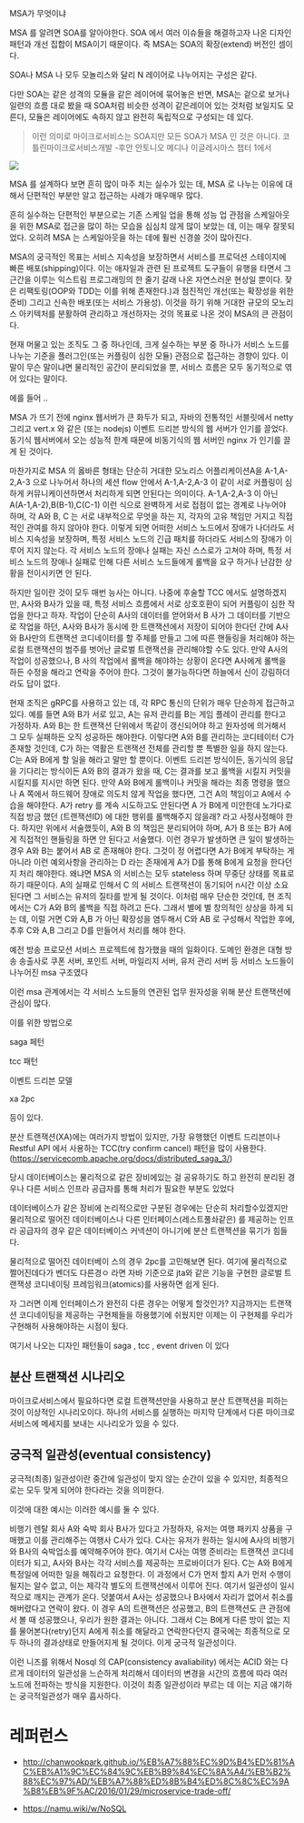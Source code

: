 MSA가 무엇이냐

MSA 를 알려면 SOA를 알아야한다. SOA 에서 여러 이슈들을 해결하고자 나온 디자인 패턴과 개선 집합이 MSA이기 때문이다. 즉 MSA는 SOA의 확장(extend) 버전인 셈이다.

SOA나 MSA 나 모두 모놀리스와 달리 N 레이어로 나누어지는 구성은 같다.

다만 SOA는 같은 성격의 모듈을 같은 레이어에 묶어놓은 반면, MSA는 겉으로 보거나 일련의 흐름 대로 봤을 때 SOA처럼 비슷한 성격이 같은레이어 있는 것처럼 보일지도 모른다, 모듈은 레이어에도 속하지 않고 완전히 독립적으로 구성되는 데 있다.

> 이런 의미로 마이크로서비스는 SOA지만 모든 SOA가 MSA 인 것은 아니다.
> 코틀린마이크로서비스개발 -후안 안토니오 메디나 이글레시아스 챕터 1에서


<img src='https://blog.kakaocdn.net/dn/wWafH/btqFaUVjWLh/hjHujUUMVz4YYrLFfPJR11/img.jpg'>



MSA 를 설계하다 보면 흔히 많이 마주 치는 실수가 있는 데, MSA 로 나누는 이유에 대해서 단편적인 부분만 알고 접근하는 사례가 매우매우 많다.

흔히 실수하는 단편적인 부분으로는 기존 스케일 업을 통해 성능 업 관점을 스케일아웃을 위한 MSA로 접근을 많이 하는 모습을 심심치 않게 많이 보았는 데, 이는 매우 잘못되었다. 오히려 MSA 는 스케일아웃을 하는 데에 훨씬 신경쓸 것이 많아진다. 

MSA의 궁극적인 목표는 서비스 지속성을 보장하면서 서비스를 프로덕션 스테이지에 빠른 배포(shipping)이다. 이는 애자일과 관련 된 프로젝트 도구들이 유행을 타면서 그 근간을 이루는 익스트림 프로그래밍의 한 줄기 갈래 나온 자연스러운 현상일 뿐이다. 잦은 리팩토링(OOP와 TDD는 이를 위해 존재한다.)과 점진적인 개선(또는 확장성을 위한 준비) 그리고 신속한 배포(또는 서비스 가용성). 이것을 하기 위해 거대한 규모의 모노리스 아키텍처를 분활하여 관리하고 개선하자는 것의 목표로 나온 것이 MSA의 큰 관점이다.

현재 머물고 있는 조직도 그 중 하나인데, 크게 실수하는 부분 중 하나가 서비스 노드를 나누는 기준을 플러그인(또는 커플링이 심한 모듈) 관점으로 접근하는 경향이 있다. 이 말이 무슨 말이냐면 물리적인 공간이 분리되었을 뿐, 서비스 흐름은 모두 동기적으로 엮어 있다는 말이다. 

에를 들어 ..

MSA 가 뜨기 전에 nginx 웹서버가 큰 화두가 되고, 자바의 전통적인 서블릿에서 netty 그리고 vert.x 와 같은 (또는 nodejs) 이벤트 드리븐 방식의 웹 서버가 인기를 끌었다. 동기식 웹서버에서 오는 성능적 한계 때문에 비동기식의 웹 서버인 nginx 가 인기를 끌게 된 것이다.

마찬가지로 MSA 의 옳바른 형태는 단순히 거대한 모노리스 어플리케이션A을  A-1,A-2,A-3 으로 나누어서 하나의 세션 flow 안에서 A-1,A-2,A-3 이 같이 서로 커플링이 심하게 커뮤니케이션하면서 처리하게 되면 안된다는 의미이다. A-1,A-2,A-3 이 아닌 A(A-1,A-2),B(B-1),C(C-1) 이런 식으로 완벽하게 서로 접점이 없는 경계로 나누어야 하며, 각 A와 B, C 는 서로 내부적으로 무엇을 하는 지, 각자의 고유 책임만 거지고 직접적인 관여를 하지 않아야 한다. 이렇게 되면 어떠한 서비스 노드에서 장애가 나더라도 서비스 지속성을 보장하며, 특정 서비스 노드의 긴급 패치를 하더라도 서비스의 장애가 이루어 지지 않는다. 각 서비스 노드의 장애나 실패는 자신 스스로가 고쳐야 하며, 특정 서비스 노드의 장애나 실패로 인해 다른 서비스 노드들에게 롤백을 요구 하거나 난감한 상황을 전이시키면 안 된다.

하지만 일이란 것이 모두 매번 능사는 아니다. 나중에 후술할 TCC 에서도 설명하겠지만, A사와 B사가 있을 때, 특정 서비스 흐름에서 서로 상호호환이 되어 커플링이 심한 작업을 한다고 하자. 작업이 단순히 A사의 데이터를 얻어와서 B 사가 그 데이터를 기반으로 작업을 하던, A사와 B사가 동시에 한 트랜잭션에서 저장이 되어야 한다던 간에 A사와 B사만의 트랜잭션 코디네이터를 할 주체를 만들고 그에 따른 핸들링을 처리해야 하는 로컬 트랜잭션의 범주를 벗어난 글로벌 트랜잭션을 관리해야할 수도 있다. 만약 A사의 작업이 성공했으나, B 사의 작업에서 롤백을 해야하는 상황이 온다면 A사에게 롤백을 하든 수정을 해라고 연락을 주어야 한다. 그것이 불가능하다면 하늘에서 신이 강림하더라도 답이 없다. 

현재 조직은 gRPC를 사용하고 있는 데, 각 RPC 통신의 단위가 매우 단순하게 접근하고 있다. 예를 들면 A와 B가 서로 있고, A는 유저 관리를 B는 게임 플레이 관리를 한다고 가정하자. A와 B는 한 트랜잭션 단위에서 똑같이 갱신되어야 하고 원자성에 의거해서 그 모두 실패하든 오직 성공하든 해야한다. 이렇다면 A와 B를 관리하는 코디테이터 C가 존재할 것인데, C가 하는 역활은 트랜잭션 전체를 관리할 뿐 특별한 일을 하지 않는다. C는 A와 B에게 할 일을 해라고 말만 할 뿐이다. 이벤트 드리븐 방식이든, 동기식의 응답을 기다리는 방식이든 A와 B의 결과가 왔을 때, C는 결과를 보고 롤백을 시킬지 커밋을 시킬지를 지시만 하면 된다. 만약 A와 B에게 롤백이나 커밋을 해라는 최종 명령을 했으나 A 쪽에서 하드웨어 장애로 의도치 않게 작업을 했다면, 그건 A의 책임이고 A에서 수습을 해야한다. A가 retry 를 계속 시도하고도 안된다면 A 가 B에게 미안한데 노가다로 직접 방금 했던 (트랜잭션ID) 에 대한 행위를 롤백해주지 않을래? 라고 사정사정해야 한다. 하지만 위에서 서술했듯이, A와 B 의 책임은 분리되어야 하며, A가 B 또는 B가 A에게 직접적인 핸들링을 하면 안 된다고 서술했다. 이런 경우가 발생하면 큰 일이 발생하는 경우 A와 B는 붙어서 AB 로 존재해야 한다. 그것이 정 어렵다면 A가 B에게 부탁하는 게 아니라 이런 예외사항을 관리하는 D 라는 존재에게 A가 D를 통해 B에게 요청을 한다던지 처리 해야한다. 왜냐면 MSA 의 서비스는 모두 stateless 하며 무중단 상태를 목표로 하기 때문이다. A의 실패로 인해서 C 의 서비스 트랜잭션이 동기되어 n시간 이상 소요된다면 그 서비스는 유저의 질타를 받게 될 것이다. 이처럼 매우 단순한 것인데, 현 조직에서는 C가 A와 B의 롤백을 직접 하려고 든다. 그래서 별에 별 창의적인 상상을 하게 되는 데, 이럴 거면 C와 A,B 가 아닌 확장성을 염두해서 C와 AB 로 구성해서 작업한 후에, 추후 C와 A,B 그리고 D를 만들어서 처리를 해야 한다.


예전 방송 프로모션 서비스 프로젝트에 참가했을 때의 일화이다.
도메인 환경은 대형 방송 송출사로 쿠폰 서버, 포인트 서버, 마일리지 서버, 유저 관리 서버 등
서비스 노드들이 나누어진 msa 구조였다

이런 msa 관계에서는 각 서비스 노드들의 연관된 업무 원자성을 위해 분산 트랜잭션에 관심이 많다.

이를 위한 방법으로

saga 페턴

tcc 패턴

이벤트 드리븐 모델

xa 2pc

등이 있다.

분산 트랜잭션(XA)에는 여러가지 방법이 있지만, 가장 유행했던 이벤트 드리븐이나 Restful API 에서 사용하는 TCC(try confirm cancel) 패턴을 많이 사용한다. (https://servicecomb.apache.org/docs/distributed_saga_3/)

당시 데이터베이스는 물리적으로 같은 장비에있는 걸 공유하기도 하고 완전히 분리된 경우나 다른 서비스 인프라 공급자를 통해 처리가 필요한 부분도 있었다

데이터베이스가 같은 장비에 논리적으로만 구분된 경우에는 단순히 처리할수있겠지만
물리적으로 떨어진 데이터베이스나 다른 인터페이스(레스트풀솨같은) 를 제공하는 인프라 공급자의 경우
같은 데이터베이스 커넥션이 아니기에 분산 트랜잭션을 묶기가 힘들다.

물리적으로 떨어진 데이터베이 스의 경우 2pc를 고민해보면 된다.
여기에 물리적으로 쩔어진데다가 벤더도 다른경ㅇ 라면 자바 기준으로 jta와 같은 기능을 구현한 글로벌 트랜잭셩 코디네이팅 프레임워크(atomics)를 사용하면 쉽게 된다.

자 그러면 이제 인터페이스가 완전히 다른 경우는 어떻게 할것인가?
지금까지는 트랜잭션 코디네이팅을 제공하는 구현체들을 하용했기에 쉬웠지만
이제는 이 구현체를 우리가 구현해허 사용해야하는 시점이 됬다.

여기서 나오는 디자인 패턴들이 saga , tcc , event driven 이 있다

## 분산 트랜잭션 시나리오

마이크로서비스에서 필요하다면 로컬 트랜잭션만을 사용하고 분산 트랜잭션을 피하는 것이 이상적인 시나리오이다. 하나의 서비스를 실행하는 마지막 단계에서 다른 마이크로서비스에 메세지를 보내는 시나리오가 있을 수 있다.


## 궁극적 일관성(eventual consistency)

궁극적(최종) 일관성이란 중간에 일관성이 맞지 않는 순간이 있을 수 있지만, 최종적으로는 모두 맞게 되어야 한다라는 것을 의미한다.

이것에 대한 예시는 이러한 예시를 둘 수 있다. 

비행기 렌탈 회사 A와 숙박 회사 B사가 있다고 가정하자, 유저는 여행 패키지 상품을 구매했고 이를 관리해주는 여행사 C사가 있다. C사는 유저가 원하는 일시에 A사의 비행기와 B사의 숙박업소를 예약해주어야 한다. 여기서 C사는 여행 준비라는 트랜잭션 코디네이터가 되고, A사와 B사는 각각 서비스를 제공하는 프로바이더가 된다. C는 A와 B에게 특정일에 어떠한 일을 해줘라고 요청한다. 이 과정에서 C가 먼저 할지 A가 먼저 수행이 될지는 알수 없고, 이는 제각각 별도의 트랜잭션에서 이루어 진다. 여기서 일관성이 일시적으로 깨지는 관계가 온다. 덧붙여서 A사는 성공했으나 B사에서 자리가 없어서 취소를 해버렸다고 연락이 왔다. 이 경우 A의 트랜잭션은 성공했고, B의 트랜잭션도 큰 관점에서 볼 때 성공했으나, 우리가 원한 결과는 아니다. 그래서 C는 B에게 다른 방이 없는 지를 물어본다(retry)던지 A에게 취소를 해달라고 연락한다던지 결국에는 최종적으로 모두 하나의 결과상태로 만들어지게 될 것이다. 이게 궁극적 일관성이다.

이런 니즈를 위해서 Nosql 의 CAP(consistency avaliability) 에서는 ACID 와는 다르게 데이터의 일관성을 느슨하게 처리해서 데이터의 변경을 시간의 흐름에 따라 여러 노드에 전파하는 방식을 지원한다. 이것이 최종 일관성이라 부르는 데 이는 지금 얘기하는 궁극적일관성가 매우 흡사하다.



# 레퍼런스

- http://chanwookpark.github.io/%EB%A7%88%EC%9D%B4%ED%81%AC%EB%A1%9C%EC%84%9C%EB%B9%84%EC%8A%A4/%EB%B2%88%EC%97%AD/%EB%A7%88%ED%8B%B4%ED%8C%8C%EC%9A%B8%EB%9F%AC/2016/01/29/microservice-trade-off/

- https://namu.wiki/w/NoSQL
